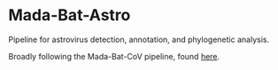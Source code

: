 # Mada-Bat-Astro
Pipeline for astrovirus detection, annotation, and phylogenetic analysis.

Broadly following the Mada-Bat-CoV pipeline, found [here](https://github.com/brooklabteam/Mada-Bat-CoV/blob/main/Fig3/Phylo-Tree-Directions.md).
